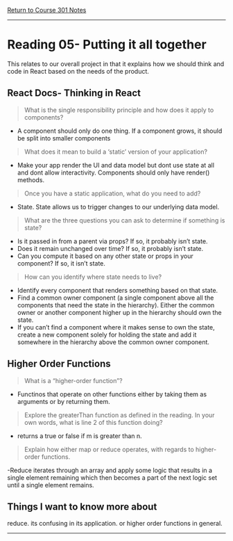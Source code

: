[Return to Course 301 Notes](https://KrisDunning.github.io/301-Reading-Notes)

-----
# Reading 05- Putting it all together

This relates to our overall project in that it explains how we should think and code in React based on the needs of the product.


## React Docs- Thinking in React

>What is the single responsibility principle and how does it apply to components?

- A component should only do one thing. If a component grows, it should be split into smaller components

>What does it mean to build a ‘static’ version of your application?

- Make your app render the UI and data model but dont use state at all and dont allow interactivity. Components should only have render() methods.

>Once you have a static application, what do you need to add?

- State. State allows us to trigger changes to our underlying data model. 

>What are the three questions you can ask to determine if something is state?

- Is it passed in from a parent via props? If so, it probably isn’t state.
- Does it remain unchanged over time? If so, it probably isn’t state.
- Can you compute it based on any other state or props in your component? If so, it isn’t state.

>How can you identify where state needs to live?

- Identify every component that renders something based on that state.
- Find a common owner component (a single component above all the components that need the state in the hierarchy).
Either the common owner or another component higher up in the hierarchy should own the state.
- If you can’t find a component where it makes sense to own the state, create a new component solely for holding the state and add it somewhere in the hierarchy above the common owner component.


## Higher Order Functions

>What is a “higher-order function”?

- Functinos that operate on other functions either by taking them as arguments or by returning them.

>Explore the greaterThan function as defined in the reading. In your own words, what is line 2 of this function doing?

- returns a true or false if m is greater than n.

>Explain how either map or reduce operates, with regards to higher-order functions.

-Reduce iterates through an array and apply some logic that results in a single element remaining which then becomes a part of the next logic set until a single element remains.


## Things I want to know more about

reduce. its confusing in its application. or higher order functions in general. 

-----